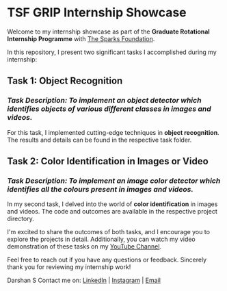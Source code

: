 # TSF GRIP Internship Showcase

Welcome to my internship showcase as part of the **Graduate Rotational Internship Programme** with [The Sparks Foundation](https://www.thesparksfoundationsingapore.org/). 

In this repository, I present two significant tasks I accomplished during my internship:

## Task 1: Object Recognition

### *Task Description: To implement an object detector which identifies objects of various different classes in images and videos.*
For this task, I implemented cutting-edge techniques in **object recognition**. The results and details can be found in the respective task folder.

## Task 2: Color Identification in Images or Video

### *Task Description: To implement an image color detector which identifies all the colours present in images and videos.*
In my second task, I delved into the world of **color identification** in images and videos. The code and outcomes are available in the respective project directory.

I'm excited to share the outcomes of both tasks, and I encourage you to explore the projects in detail.
Additionally, you can watch my video demonstration of these tasks on my [YouTube Channel](https://www.youtube.com/@thedarshgowda).

Feel free to reach out if you have any questions or feedback.
Sincerely thank you for reviewing my internship work!

Darshan S
Contact me on: [LinkedIn](https://linkedin.com/in/arcticblue/) | [Instagram](https://instagram.com/thedarshgowda) | [Email](mailto:d7gowda@gmail.com)
